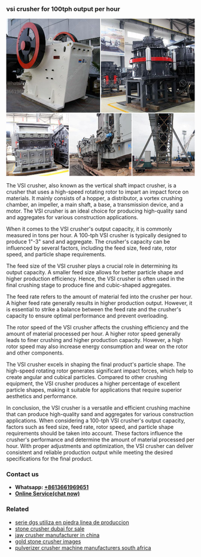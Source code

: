 <h3>vsi crusher for 100tph output per hour</h3><img src='1706755359.jpg' alt=''><p>The VSI crusher, also known as the vertical shaft impact crusher, is a crusher that uses a high-speed rotating rotor to impart an impact force on materials. It mainly consists of a hopper, a distributor, a vortex crushing chamber, an impeller, a main shaft, a base, a transmission device, and a motor. The VSI crusher is an ideal choice for producing high-quality sand and aggregates for various construction applications.</p><p>When it comes to the VSI crusher's output capacity, it is commonly measured in tons per hour. A 100-tph VSI crusher is typically designed to produce 1"-3" sand and aggregate. The crusher's capacity can be influenced by several factors, including the feed size, feed rate, rotor speed, and particle shape requirements.</p><p>The feed size of the VSI crusher plays a crucial role in determining its output capacity. A smaller feed size allows for better particle shape and higher production efficiency. Hence, the VSI crusher is often used in the final crushing stage to produce fine and cubic-shaped aggregates.</p><p>The feed rate refers to the amount of material fed into the crusher per hour. A higher feed rate generally results in higher production output. However, it is essential to strike a balance between the feed rate and the crusher's capacity to ensure optimal performance and prevent overloading.</p><p>The rotor speed of the VSI crusher affects the crushing efficiency and the amount of material processed per hour. A higher rotor speed generally leads to finer crushing and higher production capacity. However, a high rotor speed may also increase energy consumption and wear on the rotor and other components.</p><p>The VSI crusher excels in shaping the final product's particle shape. The high-speed rotating rotor generates significant impact forces, which help to create angular and cubical particles. Compared to other crushing equipment, the VSI crusher produces a higher percentage of excellent particle shapes, making it suitable for applications that require superior aesthetics and performance.</p><p>In conclusion, the VSI crusher is a versatile and efficient crushing machine that can produce high-quality sand and aggregates for various construction applications. When considering a 100-tph VSI crusher's output capacity, factors such as feed size, feed rate, rotor speed, and particle shape requirements should be taken into account. These factors influence the crusher's performance and determine the amount of material processed per hour. With proper adjustments and optimization, the VSI crusher can deliver consistent and reliable production output while meeting the desired specifications for the final product.</p><h3>Contact us</h3><ul><li><strong>Whatsapp:&nbsp;<a href="https://wa.me/8613661969651">+8613661969651</a></strong></li><li><a href="https://swt.shibang-china.com/?git&amp;zhl&amp;vsi crusher for 100tph output per hour"><strong>Online Service(chat now)</strong></a></li></ul><h3>Related</h3><ul><li><a href='serie dgs utiliza en piedra linea de produccion.md'>serie dgs utiliza en piedra linea de produccion</a></li><li><a href='stone crusher dubai for sale.md'>stone crusher dubai for sale</a></li><li><a href='jaw crusher manufacturer in china.md'>jaw crusher manufacturer in china</a></li><li><a href='gold stone crusher images.md'>gold stone crusher images</a></li><li><a href='pulverizer crusher machine manufacturers south africa.md'>pulverizer crusher machine manufacturers south africa</a></li></ul>